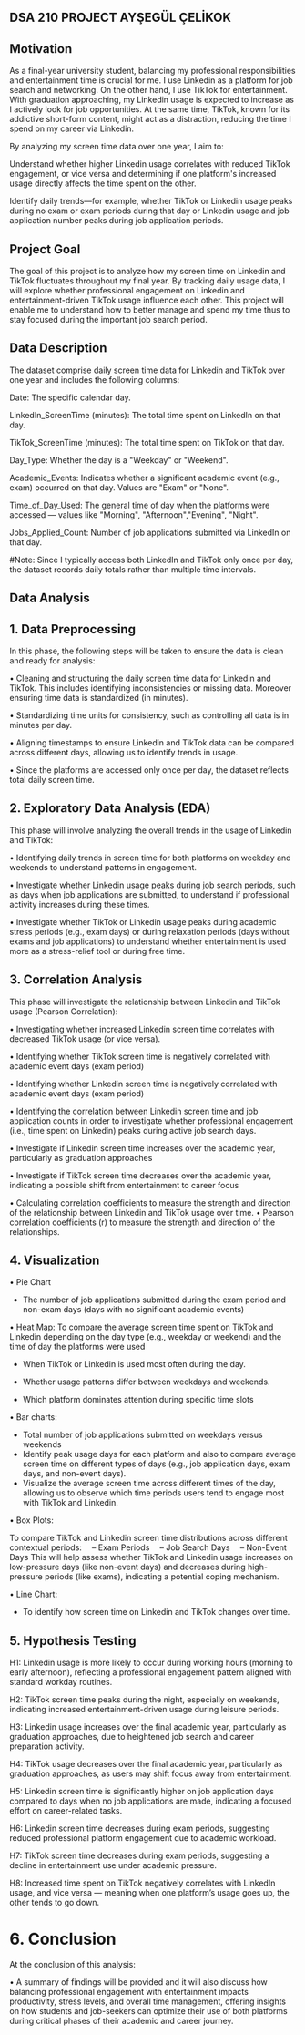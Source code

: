 ## DSA 210 PROJECT AYŞEGÜL ÇELİKOK
## Motivation
As a final-year university student, balancing my professional responsibilities and entertainment time is crucial for me. I use Linkedin  as a platform for job search and networking. On the other hand, I use TikTok for entertainment. With graduation approaching, my Linkedin usage is expected to increase as I actively look for job opportunities. At the same time, TikTok, known for its addictive short-form content, might act as a distraction, reducing the time I spend on my career via Linkedin.

By analyzing my screen time data over one year, I aim to:

Understand whether higher Linkedin usage correlates with reduced TikTok engagement, or vice versa and determining if one platform's increased usage directly affects the time spent on the other.

Identify daily trends—for example, whether TikTok or Linkedin usage peaks during no exam or exam periods during that day or Linkedin usage and job application number peaks during job application periods.

 
## Project Goal
The goal of this project is to analyze how my screen time on Linkedin and TikTok fluctuates throughout my final year. By tracking daily usage data, I will explore whether professional engagement on Linkedin and entertainment-driven TikTok usage influence each other. This project will enable me to understand how to better manage and spend my time thus to stay focused during the important job search period.


## Data Description
The dataset comprise daily screen time data for Linkedin and TikTok over one year and includes the following columns:

Date: The specific calendar day.

LinkedIn_ScreenTime (minutes): The total time spent on LinkedIn on that day.

TikTok_ScreenTime (minutes): The total time spent on TikTok on that day.

Day_Type: Whether the day is a "Weekday" or "Weekend".

Academic_Events: Indicates whether a significant academic event (e.g., exam) occurred on that day. Values are "Exam" or "None".

Time_of_Day_Used: The general time of day when the platforms were accessed — values like "Morning", "Afternoon","Evening", "Night".

Jobs_Applied_Count: Number of job applications submitted via LinkedIn on that day.

#Note: Since I typically access both LinkedIn and TikTok only once per day, the dataset records daily totals rather than multiple time intervals.

## Data Analysis
## 1. Data Preprocessing
In this phase, the following steps will be taken to ensure the data is clean and ready for analysis:

•	Cleaning and structuring the daily screen time data for Linkedin and TikTok. This includes identifying inconsistencies or missing data. Moreover ensuring time data is standardized (in minutes).

•	Standardizing time units for consistency, such as controlling all data is in minutes per day.

•	Aligning timestamps to ensure Linkedin and TikTok data can be compared across different days, allowing us to identify trends in usage.

•	Since the platforms are accessed only once per day, the dataset reflects total daily screen time.

## 2. Exploratory Data Analysis (EDA)
This phase will involve analyzing the overall trends in the usage of Linkedin and TikTok:

•	Identifying daily trends in screen time for both platforms on weekday and weekends to understand patterns in engagement.

•	Investigate whether Linkedin usage peaks during job search periods, such as days when job applications are submitted, to understand if professional activity increases during these times. 

•	Investigate whether TikTok or Linkedin usage peaks during academic stress periods (e.g., exam days) or during relaxation periods (days without exams and job applications) to understand whether entertainment is used more as a stress-relief tool or during free time.

## 3. Correlation Analysis
This phase will investigate the relationship between Linkedin and TikTok usage (Pearson Correlation):

•	Investigating whether increased Linkedin screen time correlates with decreased TikTok usage (or vice versa).

•	Identifying whether TikTok screen time is negatively correlated with academic event days (exam period)

•	Identifying whether Linkedin screen time is negatively correlated with academic event days (exam period)

• Identifying the correlation between Linkedin screen time and job application counts in order to investigate whether professional engagement (i.e., time spent on Linkedin) peaks during active job search days.

• Investigate if Linkedin screen time increases over the academic year, particularly as graduation approaches

• Investigate if TikTok screen time decreases over the academic year, indicating a possible shift from entertainment to career focus 

•	Calculating correlation coefficients to measure the strength and direction of the relationship between Linkedin and TikTok usage over time.
• Pearson correlation coefficients (r) to measure the strength and direction of the relationships.
## 4. Visualization
• Pie Chart

- The number of job applications submitted during the exam period and non-exam days (days with no significant academic events)

• Heat Map:
To compare the average screen time spent on TikTok and Linkedin depending on the day type (e.g., weekday or weekend) and the time of day the platforms were used

- When TikTok or Linkedin is used most often during the day.

- Whether usage patterns differ between weekdays and weekends.

- Which platform dominates attention during specific time slots

•	Bar charts:

- Total number of job applications submitted on weekdays versus weekends
- Identify peak usage days for each platform and also to compare average screen time on different types of days (e.g., job application days, exam days, and non-event days).
- Visualize the average screen time across different times of the day, allowing us to observe which time periods users tend to engage most with TikTok and Linkedin.

• Box Plots:

To compare TikTok and Linkedin screen time distributions across different contextual periods:
 – Exam Periods
 – Job Search Days
 – Non-Event Days
This will help assess whether TikTok and Linkedin usage increases on low-pressure days (like non-event days) and decreases during high-pressure periods (like exams), indicating a potential coping mechanism.

• Line Chart:

- To identify how screen time on Linkedin and TikTok changes over time.
  
## 5. Hypothesis Testing

H1: Linkedin usage is more likely to occur during working hours (morning to early afternoon), reflecting a professional engagement pattern aligned with standard workday routines.

H2: TikTok screen time peaks during the night, especially on weekends, indicating increased entertainment-driven usage during leisure periods.

H3: Linkedin usage increases over the final academic year, particularly as graduation approaches, due to heightened job search and career preparation activity.

H4: TikTok usage decreases over the final academic year, particularly as graduation approaches, as users may shift focus away from entertainment.

H5: Linkedin screen time is significantly higher on job application days compared to days when no job applications are made, indicating a focused effort on career-related tasks.

H6: Linkedin screen time decreases during exam periods, suggesting reduced professional platform engagement due to academic workload.

H7: TikTok screen time decreases during exam periods, suggesting a decline in entertainment use under academic pressure.

H8: Increased time spent on TikTok negatively correlates with LinkedIn usage, and vice versa — meaning when one platform’s usage goes up, the other tends to go down.

# 6. Conclusion
At the conclusion of this analysis:

•	A summary of findings will be provided and it will also discuss how balancing professional engagement with entertainment impacts productivity, stress levels, and overall time management, offering insights on how students and job-seekers can optimize their use of both platforms during critical phases of their academic and career journey.








